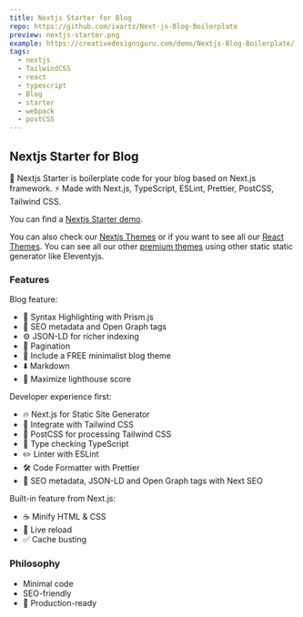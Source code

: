 ```yaml
---
title: Nextjs Starter for Blog
repo: https://github.com/ixartz/Next-js-Blog-Boilerplate
preview: nextjs-starter.png
example: https://creativedesignsguru.com/demo/Nextjs-Blog-Boilerplate/
tags:
  - nextjs
  - TailwindCSS
  - react
  - typescript
  - Blog
  - starter
  - webpack
  - postCSS
---
```


## Nextjs Starter for Blog

🚀 Nextjs Starter is boilerplate code for your blog based on Next.js framework. ⚡️ Made with Next.js, TypeScript, ESLint, Prettier, PostCSS, Tailwind CSS.

You can find a [Nextjs Starter demo](https://creativedesignsguru.com/demo/Nextjs-Blog-Boilerplate/).

You can also check our [Nextjs Themes](https://creativedesignsguru.com/category/nextjs/) or if you want to see all our [React Themes](https://creativedesignsguru.com/category/react/). You can see all our other [premium themes](https://creativedesignsguru.com) using other static static generator like Eleventyjs.

### Features

Blog feature:

- 🎈 Syntax Highlighting with Prism.js
- 🤖 SEO metadata and Open Graph tags
- ⚙️ JSON-LD for richer indexing
- 📖 Pagination
- 🌈 Include a FREE minimalist blog theme
- ⬇️ Markdown
- 💯 Maximize lighthouse score

Developer experience first:

- 🔥 Next.js for Static Site Generator
- 🎨 Integrate with Tailwind CSS
- 💅 PostCSS for processing Tailwind CSS
- 🎉 Type checking TypeScript
- ✏️ Linter with ESLint
- 🛠 Code Formatter with Prettier
- 🦊 SEO metadata, JSON-LD and Open Graph tags with Next SEO

Built-in feature from Next.js:

- ☕ Minify HTML & CSS
- 💨 Live reload
- ✅ Cache busting

### Philosophy

- Minimal code
- SEO-friendly
- 🚀 Production-ready
